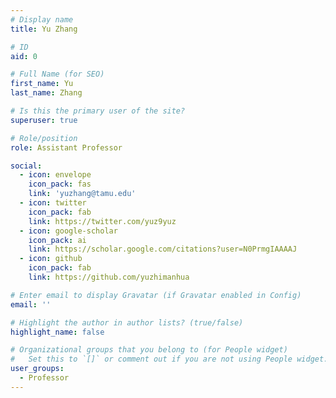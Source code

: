 ```yaml
---
# Display name
title: Yu Zhang

# ID
aid: 0

# Full Name (for SEO)
first_name: Yu
last_name: Zhang

# Is this the primary user of the site?
superuser: true

# Role/position
role: Assistant Professor

social:
  - icon: envelope
    icon_pack: fas
    link: 'yuzhang@tamu.edu'
  - icon: twitter
    icon_pack: fab
    link: https://twitter.com/yuz9yuz
  - icon: google-scholar
    icon_pack: ai
    link: https://scholar.google.com/citations?user=N0PrmgIAAAAJ
  - icon: github
    icon_pack: fab
    link: https://github.com/yuzhimanhua

# Enter email to display Gravatar (if Gravatar enabled in Config)
email: ''

# Highlight the author in author lists? (true/false)
highlight_name: false

# Organizational groups that you belong to (for People widget)
#   Set this to `[]` or comment out if you are not using People widget.
user_groups:
  - Professor
---
```

